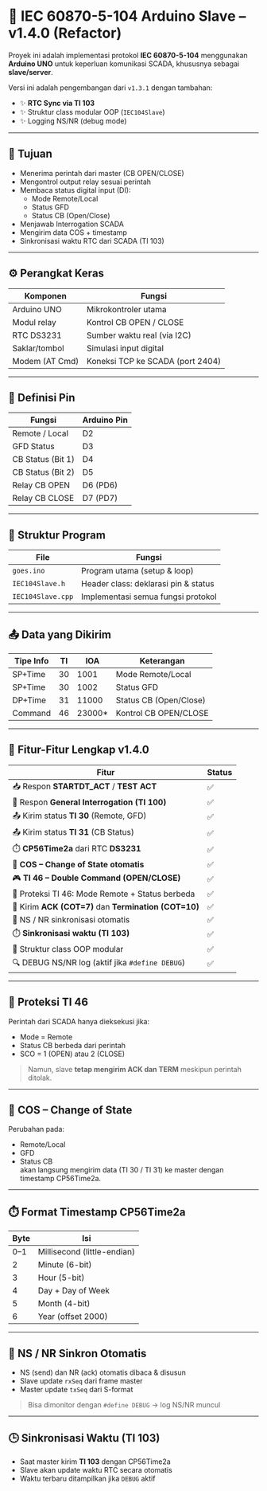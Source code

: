 # 📡 IEC 60870-5-104 Arduino Slave – v1.4.0 (Refactor)

Proyek ini adalah implementasi protokol **IEC 60870-5-104** menggunakan **Arduino UNO** untuk keperluan komunikasi SCADA, khususnya sebagai **slave/server**.

Versi ini adalah pengembangan dari `v1.3.1` dengan tambahan:
- ✨ **RTC Sync via TI 103**
- ✨ Struktur class modular OOP (`IEC104Slave`)
- ✨ Logging NS/NR (debug mode)

---

## 🎯 Tujuan

- Menerima perintah dari master (CB OPEN/CLOSE)
- Mengontrol output relay sesuai perintah
- Membaca status digital input (DI):
  - Mode Remote/Local
  - Status GFD
  - Status CB (Open/Close)
- Menjawab Interrogation SCADA
- Mengirim data COS + timestamp
- Sinkronisasi waktu RTC dari SCADA (TI 103)

---

## ⚙️ Perangkat Keras

| Komponen       | Fungsi                             |
|----------------|------------------------------------|
| Arduino UNO    | Mikrokontroler utama               |
| Modul relay    | Kontrol CB OPEN / CLOSE            |
| RTC DS3231     | Sumber waktu real (via I2C)        |
| Saklar/tombol  | Simulasi input digital             |
| Modem (AT Cmd) | Koneksi TCP ke SCADA (port 2404)   |

---

## 📌 Definisi Pin

| Fungsi            | Arduino Pin |
|-------------------|-------------|
| Remote / Local    | D2          |
| GFD Status        | D3          |
| CB Status (Bit 1) | D4          |
| CB Status (Bit 2) | D5          |
| Relay CB OPEN     | D6 (PD6)    |
| Relay CB CLOSE    | D7 (PD7)    |

---

## 🧱 Struktur Program

| File             | Fungsi                               |
|------------------|----------------------------------------|
| `goes.ino`       | Program utama (setup & loop)           |
| `IEC104Slave.h`  | Header class: deklarasi pin & status   |
| `IEC104Slave.cpp`| Implementasi semua fungsi protokol     |

---

## 📤 Data yang Dikirim

| Tipe Info | TI | IOA     | Keterangan                       |
|-----------|----|---------|----------------------------------|
| SP+Time   | 30 | 1001    | Mode Remote/Local                |
| SP+Time   | 30 | 1002    | Status GFD                       |
| DP+Time   | 31 | 11000   | Status CB (Open/Close)           |
| Command   | 46 | 23000*  | Kontrol CB OPEN/CLOSE            |

---

## 🧩 Fitur-Fitur Lengkap v1.4.0

| Fitur                                               | Status |
|-----------------------------------------------------|--------|
| 📥 Respon **STARTDT_ACT** / **TEST ACT**            | ✅     |
| 🧠 Respon **General Interrogation (TI 100)**        | ✅     |
| 📤 Kirim status **TI 30** (Remote, GFD)             | ✅     |
| 📤 Kirim status **TI 31** (CB Status)               | ✅     |
| ⏱️ **CP56Time2a** dari RTC **DS3231**              | ✅     |
| 🔄 **COS – Change of State otomatis**               | ✅     |
| 🎮 **TI 46 – Double Command (OPEN/CLOSE)**          | ✅     |
| 🔐 Proteksi TI 46: Mode Remote + Status berbeda     | ✅     |
| 📡 Kirim **ACK (COT=7)** dan **Termination (COT=10)**| ✅     |
| 🔁 NS / NR sinkronisasi otomatis                    | ✅     |
| ⏱️ **Sinkronisasi waktu (TI 103)**                  | ✅     |
| 🧩 Struktur class OOP modular                       | ✅     |
| 🔍 DEBUG NS/NR log (aktif jika `#define DEBUG`)     | ✅     |

---

## 🔐 Proteksi TI 46

Perintah dari SCADA hanya dieksekusi jika:
- Mode = Remote
- Status CB berbeda dari perintah
- SCO = 1 (OPEN) atau 2 (CLOSE)

> Namun, slave **tetap mengirim ACK dan TERM** meskipun perintah ditolak.

---

## 🔄 COS – Change of State

Perubahan pada:
- Remote/Local
- GFD
- Status CB  
akan langsung mengirim data (TI 30 / TI 31) ke master dengan timestamp CP56Time2a.

---

## ⏱️ Format Timestamp CP56Time2a

| Byte | Isi                     |
|------|--------------------------|
| 0–1  | Millisecond (little-endian) |
| 2    | Minute (6-bit)          |
| 3    | Hour (5-bit)            |
| 4    | Day + Day of Week       |
| 5    | Month (4-bit)           |
| 6    | Year (offset 2000)      |

---

## 🔁 NS / NR Sinkron Otomatis

- NS (send) dan NR (ack) otomatis dibaca & disusun
- Slave update `rxSeq` dari frame master
- Master update `txSeq` dari S-format

> Bisa dimonitor dengan `#define DEBUG` → log NS/NR muncul

---

## 🕒 Sinkronisasi Waktu (TI 103)

- Saat master kirim **TI 103** dengan CP56Time2a
- Slave akan update waktu RTC secara otomatis
- Waktu terbaru ditampilkan jika `DEBUG` aktif

